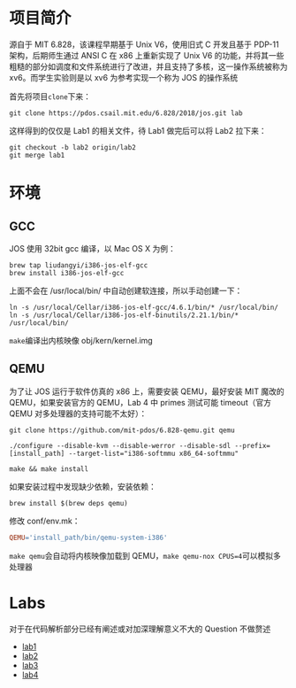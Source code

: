 # 项目简介
源自于 MIT 6.828，该课程早期基于 Unix V6，使用旧式 C 开发且基于 PDP-11 架构，后期师生通过 ANSI C 在 x86 上重新实现了 Unix V6 的功能，并将其一些粗糙的部分如调度和文件系统进行了改进，并且支持了多核，这一操作系统被称为 xv6。而学生实验则是以 xv6 为参考实现一个称为 JOS 的操作系统

首先将项目`clone`下来：
```shell
git clone https://pdos.csail.mit.edu/6.828/2018/jos.git lab
```
这样得到的仅仅是 Lab1 的相关文件，待 Lab1 做完后可以将 Lab2 拉下来：
```shell
git checkout -b lab2 origin/lab2
git merge lab1
```

# 环境

## GCC
JOS 使用 32bit gcc 编译，以 Mac OS X 为例：
```shell
brew tap liudangyi/i386-jos-elf-gcc
brew install i386-jos-elf-gcc
```
上面不会在 /usr/local/bin/ 中自动创建软连接，所以手动创建一下：
```shell
ln -s /usr/local/Cellar/i386-jos-elf-gcc/4.6.1/bin/* /usr/local/bin/
ln -s /usr/local/Cellar/i386-jos-elf-binutils/2.21.1/bin/* /usr/local/bin/
```
`make`编译出内核映像 obj/kern/kernel.img

## QEMU
为了让 JOS 运行于软件仿真的 x86 上，需要安装 QEMU，最好安装 MIT 魔改的 QEMU，如果安装官方的 QEMU，Lab 4 中 primes 测试可能 timeout（官方 QEMU 对多处理器的支持可能不太好）：
```shell
git clone https://github.com/mit-pdos/6.828-qemu.git qemu

./configure --disable-kvm --disable-werror --disable-sdl --prefix=[install_path] --target-list="i386-softmmu x86_64-softmmu"

make && make install
```
如果安装过程中发现缺少依赖，安装依赖：
```shell
brew install $(brew deps qemu)
```
修改 conf/env.mk：

```makefile
QEMU='install_path/bin/qemu-system-i386'
```
`make qemu`会自动将内核映像加载到 QEMU，`make qemu-nox CPUS=4`可以模拟多处理器

# Labs
对于在代码解析部分已经有阐述或对加深理解意义不大的 Question 不做赘述
* [lab1](lab1.md)
* [lab2](lab2.md)
* [lab3](lab3.md)
* [lab4](lab4.md)